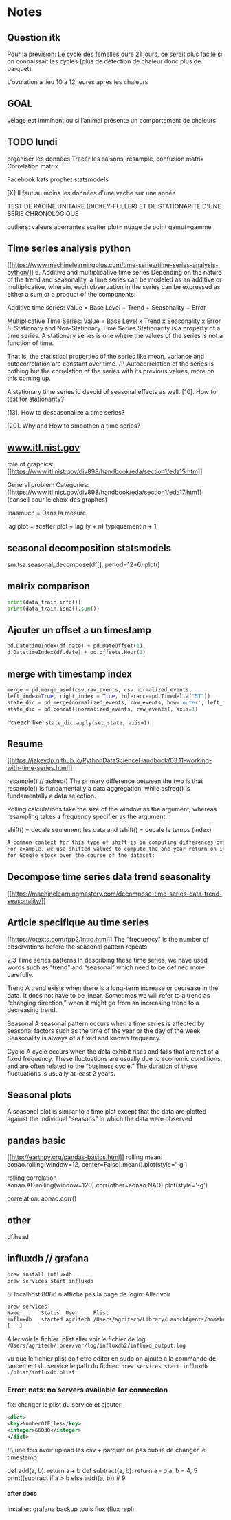 # Notes

## Question itk

Pour la prevision:
Le cycle des femelles dure 21 jours,
ce serait plus facile si on connaissait les cycles
(plus de détection de chaleur donc plus de parquet)

L'ovulation a lieu 10 a 12heures apres les chaleurs

## GOAL

vêlage est imminent ou si l’animal présente un comportement de chaleurs

## TODO lundi

organiser les données
Tracer les saisons, resample, confusion matrix
Correlation matrix

Facebook kats prophet
statsmodels

[X] Il faut au moins les données d'une vache sur une année

TEST DE RACINE UNITAIRE (DICKEY-FULLER) ET DE STATIONARITÉ D'UNE SÉRIE CHRONOLOGIQUE

outliers: valeurs aberrantes
scatter plot= nuage de point
gamut=gamme

## Time series analysis python

[[https://www.machinelearningplus.com/time-series/time-series-analysis-python/]]
6. Additive and multiplicative time series
Depending on the nature of the trend and seasonality,
a time series can be modeled as an additive or multiplicative, wherein,
each observation in the series can be expressed as either a sum or a product of the components:

Additive time series:
Value = Base Level + Trend + Seasonality + Error

Multiplicative Time Series:
Value = Base Level x Trend x Seasonality x Error
8. Stationary and Non-Stationary Time Series
Stationarity is a property of a time series.
A stationary series is one where the values of the series is not a function of time.

That is, the statistical properties of the series like mean,
variance and autocorrelation are constant over time.
/!\ Autocorrelation of the series is nothing but the correlation of the series
with its previous values, more on this coming up.

A stationary time series id devoid of seasonal effects as well.
[10]. How to test for stationarity?

[13]. How to deseasonalize a time series?

[20]. Why and How to smoothen a time series?

## www.itl.nist.gov

role of graphics: [[https://www.itl.nist.gov/div898/handbook/eda/section1/eda15.htm]]

General problem Categories: [[https://www.itl.nist.gov/div898/handbook/eda/section1/eda17.htm]]
(conseil pour le choix des graphes)

Inasmuch = Dans la mesure

lag plot = scatter plot + lag (y + n) typiquement n + 1

## seasonal decomposition statsmodels

sm.tsa.seasonal_decompose(df[], period=12*6).plot()

## matrix comparison

```python
print(data_train.info())
print(data_train.isna().sum())
```

## Ajouter un offset a un timestamp

```python
pd.DatetimeIndex(df.date) + pd.DateOffset(1)
d.DatetimeIndex(df.date) + pd.offsets.Hour(1)
```

## merge with timestamp index

```python
merge = pd.merge_asof(csv.raw_events, csv.normalized_events,
left_index=True, right_index = True, tolerance=pd.Timedelta("5T"))
state_dic = pd.merge(normalized_events, raw_events, how='outer', left_index=True, right_index=True)
state_dic = pd.concat([normalized_events, raw_events], axis=1)
```

'foreach like' `state_dic.apply(set_state, axis=1)`

## Resume

[[https://jakevdp.github.io/PythonDataScienceHandbook/03.11-working-with-time-series.html]]

resample() // asfreq()
The primary difference between the two is that resample() is fundamentally
a data aggregation,
while asfreq() is fundamentally a data selection.

Rolling calculations take the size of the window as the argument,
whereas resampling takes a frequency specifier as the argument.

shift() = decale seulement les data
and tshift() = decale le temps (index)

```txt
A common context for this type of shift is in computing differences over time.
For example, we use shifted values to compute the one-year return on investment
for Google stock over the course of the dataset:
```

## Decompose time series data trend seasonality

[[https://machinelearningmastery.com/decompose-time-series-data-trend-seasonality/]]

## Article specifique au time series

[[https://otexts.com/fpp2/intro.html]]
The “frequency” is the number of observations before the seasonal pattern repeats.

2.3 Time series patterns
In describing these time series, we have used words such as “trend” and “seasonal”
which need to be defined more carefully.

Trend
A trend exists when there is a long-term increase or decrease in the data.
It does not have to be linear. Sometimes we will refer to a trend as “changing direction,”
when it might go from an increasing trend to a decreasing trend.

Seasonal
A seasonal pattern occurs when a time series is affected by seasonal factors
such as the time of the year or the day of the week.
Seasonality is always of a fixed and known frequency.

Cyclic
A cycle occurs when the data exhibit rises and falls that are not of a fixed frequency.
These fluctuations are usually due to economic conditions, and are often related to the “business cycle.”
The duration of these fluctuations is usually at least 2 years.

## Seasonal plots

A seasonal plot is similar to a time plot except that the data are plotted
against the individual “seasons” in which the data were observed

## pandas basic

[[http://earthpy.org/pandas-basics.html]]
rolling mean:
aonao.rolling(window=12, center=False).mean().plot(style='-g')

rolling correlation
aonao.AO.rolling(window=120).corr(other=aonao.NAO).plot(style='-g')

correlation:
aonao.corr()

## other

df.head

## influxdb // grafana

```bash
brew install influxdb
brew services start influxdb
```

Si localhost:8086 n'affiche pas la page de login:
Aller voir

```bash
brew services
Name       Status  User     Plist
influxdb   started agritech /Users/agritech/Library/LaunchAgents/homebrew.mxcl.influxdb.plist
[...]
```

Aller voir le fichier .plist
aller voir le fichier de log `/Users/agritech/.brew/var/log/influxdb2/influxd_output.log`

vu que le fichier plist doit etre editer en sudo on ajoute
a la commande de lancement du service le path du fichier:
`brew services start influxdb ./plist/influxdb.plist`

### Error: nats: no servers available for connection

fix: changer le plist du service et ajouter:

```xml
<dict>
<key>NumberOfFiles</key>
<integer>66030</integer>
</dict>
```

/!\ une fois avoir upload les csv + parquet ne pas oublié de changer le timestamp

def add(a, b):
    return a + b
def subtract(a, b):
    return a - b
a, b = 4, 5
print((subtract if a > b else add)(a, b)) # 9


#### after docs
Installer:
    grafana backup tools
    flux (flux repl)
